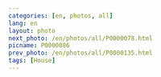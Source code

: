 ```yaml
---
categories: [en, photos, all]
lang: en
layout: photo
next_photo: /en/photos/all/P0000078.html
picname: P0000086
prev_photo: /en/photos/all/P0000135.html
tags: [House]
---
```

